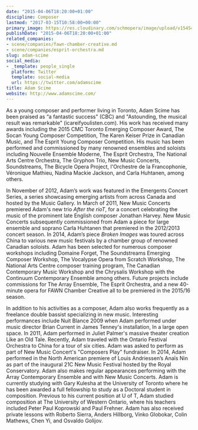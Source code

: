 ```yaml
---
date: "2015-04-06T18:20:00+01:00"
discipline: Composer
lastmod: "2017-03-15T10:58:00+00:00"
primary_image: https://res.cloudinary.com/schmopera/image/upload/v1545409169/media/webhook-uploads/1428340715291/Scime.jpg.jpg
publishDate: "2015-04-06T18:20:00+01:00"
related_companies:
- scene/companies/fawn-chamber-creative.md
- scene/companies/esprit-orchestra.md
slug: adam-scime
social_media:
- _template: people_single
  platform: Twitter
  template: social-media
  url: https://twitter.com/adamscime
title: Adam Scime
website: http://www.adamscime.com/
---
```


As a young composer and performer living in Toronto, Adam Scime has been praised as “a fantastic success" (CBC) and "Astounding, the musical result was remarkable" (icareifyoulisten.com). His work has received many awards including the 2015 CMC Toronto Emerging Composer Award, The Socan Young Composer Competition, The Karen Keiser Prize in Canadian Music, and The Esprit Young Composer Competition. His music has been performed and commissioned by many renowned ensembles and soloists including Nouvelle Ensemble Moderne, The Esprit Orchestra, The National Arts Centre Orchestra, The Gryphon Trio, New Music Concerts, Soundstreams, The Bicycle Opera Project, l'Orchestre de la Francophonie, Véronique Mathieu, Nadina Mackie Jackson, and Carla Huhtanen, among others.

In November of 2012, Adam’s work was featured in the Emergents Concert Series, a series showcasing emerging artists from across Canada and hosted by the Music Gallery. In March of 2011, New Music Concerts premiered Adam's new trio *After the rioT*, for a concert celebrating the music of the prominent late English composer Jonathan Harvey. New Music Concerts subsequently commissioned from Adam a piece for large ensemble and soprano Carla Huhtanen that premiered in the 2012/2013 concert season. In 2014, Adam’s piece *Broken Images* was toured across China to various new music festivals by a chamber group of renowned Canadian soloists. Adam has been selected for numerous composer workshops including Domaine Forget, The Soundstreams Emerging Composer Workshop, The Vocalypse Opera from Scratch Workshop, The National Arts Centre composer training program, The Canadian Contemporary Music Workshop and the Chrysalis Workshop with the Continuum Contemporary Ensemble among others. Future projects include commissions for The Array Ensemble, The Esprit Orchestra, and a new 40-minute opera for FAWN Chamber Creative all to be premiered in the 2015/16 season.

In addition to his activities as a composer, Adam also works frequently as a freelance double bassist specializing in new music. Interesting performances include Nuit Blance 2009 when Adam performed under music director Brian Current in James Tenney's installation, In a large open space. In 2011, Adam performed in Juliet Palmer's massive theater creation Like an Old Tale. Recently, Adam traveled with the Ontario Festival Orchestra to China for a tour of six cities. Adam was asked to perform as part of New Music Concert's "Composers Play" fundraiser.  In 2014, Adam performed in the North American premiere of Louis Andriessen’s Anaïs Nin as part of the inaugural 21C New Music Festival hosted by the Royal Conservatory. Adam also makes regular appearances performing with the Array Contemporary Ensemble and with New Music Concerts. Adam is currently studying with Gary Kulesha at the University of Toronto where he has been awarded a full fellowship to study as a Doctoral student in composition. Previous to his current position at U of T, Adam studied composition at The University of Western Ontario, where his teachers included Peter Paul Koprowski and Paul Frehner. Adam has also received private lessons with Roberto Sierra, Anders Hillborg, Vinko Globokar, Colin Mathews, Chen Yi, and Osvaldo Golijov.
